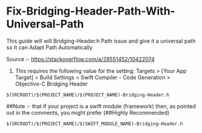 # Fix-Bridging-Header-Path-With-Universal-Path
This guide will will Bridging-Header.h Path issue and give it a universal path so It can Adapt Path Automatically


Source :- https://stackoverflow.com/a/28551452/10422074

1. This requires the following value for the setting: Targets > [Your App Target] > Build Settings > Swift Compiler - Code Generation > Objective-C Bridging Header

```
$(SRCROOT)/$(PROJECT_NAME)/$(PROJECT_NAME)-Bridging-Header.h 

```

##Note :- that if your project is a swift module (framework) then, as pointed out in the comments, you might prefer (##Highly Recommended)

```
$(SRCROOT)/$(PROJECT_NAME)/$(SWIFT_MODULE_NAME)-Bridging-Header.h

```
